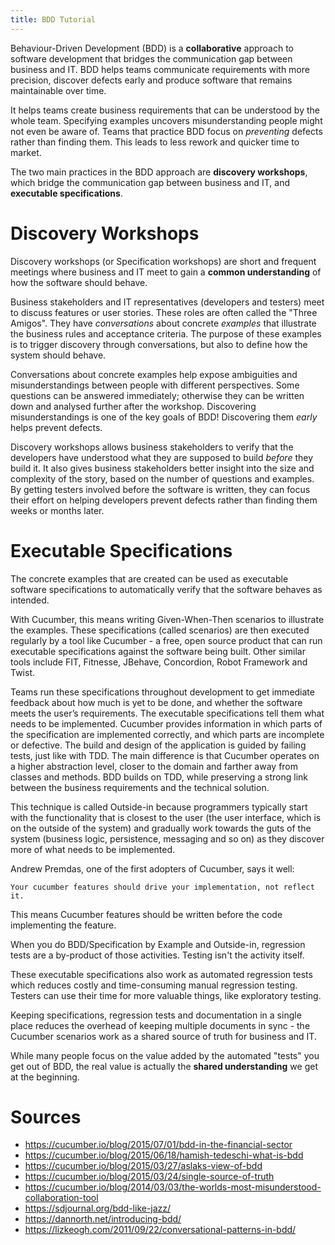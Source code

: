 ```yaml
---
title: BDD Tutorial
---
```

Behaviour-Driven Development (BDD) is a **collaborative** approach to software development that bridges the communication gap between business and IT. BDD helps teams communicate requirements with more precision, discover defects early and produce software that remains maintainable over time.

It helps teams create business requirements that can be understood by the whole team. Specifying examples uncovers misunderstanding people might not even be aware of. Teams that practice BDD focus on *preventing* defects rather than finding them. This leads to less rework and quicker time to market.

The two main practices in the BDD approach are **discovery workshops**, which bridge the communication gap between business and IT, and **executable specifications**.

# Discovery Workshops

Discovery workshops (or Specification workshops) are short and frequent meetings where business and IT meet to gain a **common understanding** of how the software should behave.

Business stakeholders and IT representatives (developers and testers) meet to discuss features or user stories. These roles are often called the "Three Amigos".
They have *conversations* about concrete *examples* that illustrate the business rules and acceptance criteria. The purpose of these examples is to trigger discovery through conversations, but also to define how the system should behave.

Conversations about concrete examples help expose ambiguities and misunderstandings between people with different perspectives. Some questions can be answered immediately; otherwise they can be written down and analysed further after the workshop. Discovering misunderstandings is one of the key goals of BDD! Discovering them *early* helps prevent defects.

Discovery workshops allows business stakeholders to verify that the developers have understood what they are supposed to build *before* they build it. It also gives business stakeholders better insight into the size and complexity of the story, based on the number of questions and examples. By getting testers involved before the software is written, they can focus their effort on helping developers prevent defects rather than finding them weeks or months later.

# Executable Specifications

The concrete examples that are created can be used as executable software specifications to automatically verify that the software behaves as intended.

With Cucumber, this means writing Given-When-Then scenarios to illustrate the examples.
These specifications (called scenarios) are then executed regularly by a tool like Cucumber - a free, open source product that can run executable specifications against the software being built. Other similar tools include FIT, Fitnesse, JBehave, Concordion, Robot Framework and Twist.

Teams run these specifications throughout development to get immediate feedback about how much is yet to be done, and whether the software meets the user’s requirements. The executable specifications tell them what needs to be implemented. Cucumber provides information in which parts of the specification are implemented correctly, and which parts are incomplete or defective. The build and design of the application is guided by failing tests, just like with TDD. The main difference is that Cucumber operates on a higher abstraction level, closer to the domain and farther away from classes and methods. BDD builds on TDD, while preserving a strong link between the business requirements and the technical solution.

This technique is called Outside-in because programmers typically start with the functionality that is closest to the user (the user interface, which is on the outside of the system) and gradually work towards the guts of the system (business logic, persistence, messaging and so on) as they discover more of what needs to be implemented.

Andrew Premdas, one of the first adopters of Cucumber, says it well:

    Your cucumber features should drive your implementation, not reflect it.

This means Cucumber features should be written before the code implementing the feature.

When you do BDD/Specification by Example and Outside-in, regression tests are a by-product of those activities. Testing isn't the activity itself.

These executable specifications also work as automated regression tests which reduces costly and time-consuming manual regression testing. Testers can use their time for more valuable things, like exploratory testing.

Keeping specifications, regression tests and documentation in a single place reduces the overhead of keeping multiple documents in sync - the Cucumber scenarios work as a shared source of truth for business and IT.

While many people focus on the value added by the automated "tests" you get out of BDD, the real value is actually the **shared understanding** we get at the beginning.

# Sources

- https://cucumber.io/blog/2015/07/01/bdd-in-the-financial-sector
- https://cucumber.io/blog/2015/06/18/hamish-tedeschi-what-is-bdd
- https://cucumber.io/blog/2015/03/27/aslaks-view-of-bdd
- https://cucumber.io/blog/2015/03/24/single-source-of-truth
- https://cucumber.io/blog/2014/03/03/the-worlds-most-misunderstood-collaboration-tool
- https://sdjournal.org/bdd-like-jazz/
- https://dannorth.net/introducing-bdd/
- https://lizkeogh.com/2011/09/22/conversational-patterns-in-bdd/
